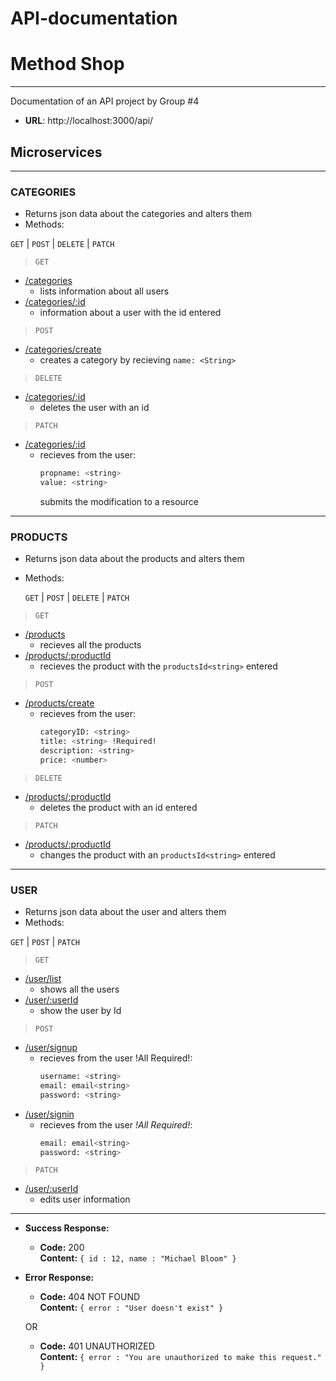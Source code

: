 # API-documentation
# Method Shop
***
Documentation of an API project by Group #4

  * **URL**: http://localhost:3000/api/

## Microservices
 ----
 ### CATEGORIES
 - Returns json data about the categories and alters them
 - Methods:
 
  `GET` | `POST` | `DELETE` | `PATCH`
  
 > `GET`
 - [/categories](<>)
    - lists information about all users
 - [/categories/:id](<>) 
    - information about a user with the id<string> entered

 > `POST`
   - [/categories/create](<>)
        - creates a category by recieving `name: <String>`
 > `DELETE`
   - [/categories/:id](<>)
       - deletes the user with an id<string>
 > `PATCH`
   - [/categories/:id](<>)
       - recieves from the user: 
            ```sh    
           propname: <string> 
           value: <string>
            ```
            submits the modification to a resource
 ----
 ### PRODUCTS
- Returns json data about the products and alters them
- Methods:
 
  `GET` | `POST` | `DELETE` | `PATCH`
 
> `GET`
   - [/products](<>)
        - recieves all the products
   - [/products/:productId](<>) 
       - recieves the product with the `productsId<string>` entered
> `POST`
   - [/products/create](<>)
       - recieves from the user:
            ```sh
            categoryID: <string> 
            title: <string> !Required!
            description: <string>
            price: <number>
            ```
> `DELETE`
   * [/products/:productId](<>)
        - deletes the product with an id<string> entered
> `PATCH`
   * [/products/:productId](<>)
        - changes the product with an `productsId<string>` entered
 ----
 ### USER
 - Returns json data about the user and alters them
 - Methods:
 
  `GET` | `POST` | `PATCH`
> `GET`
   - [/user/list](<>)
       - shows all the users
   - [/user/:userId](<>) 
       - show the user by Id<string>
> `POST`
   - [/user/signup](<>)
        - recieves from the user !All Required!:
            ```sh
            username: <string>
            email: email<string>
            password: <string>
            ```
 - [/user/signin](<>)
     - recieves from the user *!All Required!*:
        ```sh 
        email: email<string>
        password: <string>
        ```
> `PATCH`
 * [/user/:userId](<>)
     - edits user information

---

* **Success Response:**

  * **Code:** 200 <br />
    **Content:** `{ id : 12, name : "Michael Bloom" }`
 
* **Error Response:**

  * **Code:** 404 NOT FOUND <br />
    **Content:** `{ error : "User doesn't exist" }`

  OR

  * **Code:** 401 UNAUTHORIZED <br />
    **Content:** `{ error : "You are unauthorized to make this request." }`
